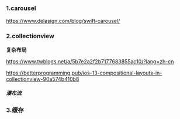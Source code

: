 ### 1.carousel
https://www.delasign.com/blog/swift-carousel/



### 2.collectionview 

**复杂布局**

https://www.twblogs.net/a/5b7e2a2f2b7177683855ac10/?lang=zh-cn

https://betterprogramming.pub/ios-13-compositional-layouts-in-collectionview-90a574b410b8

##### 瀑布流



### 3.缓存

